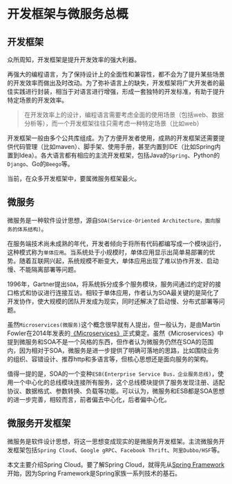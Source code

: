 # 开发框架与微服务总概

## 开发框架
众所周知，开发框架是提升开发效率的强大利器。

再强大的编程语言，为了保持设计上的全面性和兼容性，都不会为了提升某些场景的开发效率而做出及时改动。为了弥补语言上的缺失，开发框架将广大开发者的最佳实践进行封装，相当于对语言进行增强，形成一套独特的开发标准，有助于提升特定场景的开发效率。

> 在开发效率上的设计，编程语言需要考虑全面的使用场景（包括web、数据分析等），而一个开发框架往往只需考虑一种特定场景（比如web）

开发框架一般由多个公共库组成。为了方便开发者使用，成熟的开发框架还需要提供代码管理（比如maven）、脚手架、使用手册，甚至内置到IDE（比如Spring内置到Idea）。各大语言都有相应的主流开发框架，包括Java的`Spring`、Python的`Django`、Go的`Beego`等。

当前，在众多开发框架中，要属微服务框架最火。

## 微服务 
微服务是一种软件设计思想，源自`SOA(Service-Oriented Architecture，面向服务的体系结构)`。

在服务端技术尚未成熟的年代，开发者倾向于将所有代码都编写成一个模块运行，这种模式称为`单体应用`。当系统处于小规模时，单体应用显示出简单易部署的优势。随着互联网兴起，系统规模不断变大，单体应用出现了难以协作开发、启动慢、不能隔离部署等问题。

1996年，Gartner提出`SOA`，将系统拆分成多个服务模块，服务间通过约定好的接口格式和协议进行连接互访。相较于单体应用，作者认为SOA最关键的是简化了开发协作，使大规模的团队开发成为现实，同时还解决了启动慢、分布式部署等问题。

虽然`Microservices(微服务)`这个概念很早就有人提出，但一般认为，是由Martin Fowler在2014年发表的[《Microservices》](https://martinfowler.com/articles/microservices.html)正式奠定。虽然《Microservices》中提到微服务和SOA不是一个风格的东西，但作者认为微服务仍然在SOA的范围内，因为相对于SOA，微服务是进一步提供了明确可落地的思路，比如围绕业务的组织、容错设计、推荐http和多语言等，但核心思想还是面向服务的架构。

值得一提的是，SOA的一个变种`ESB(Enterprise Service Bus，企业服务总线)`，使用一个中心化的总线模块连接所有服务，这个总线模块提供了服务发现注册、适配协议、数据格式、参数转换、负载等功能。可以认为，微服务和ESB都是SOA思想的进一步完善，相较而言，前者偏去中心化，后者偏中心化。

## 微服务开发框架
微服务是软件设计思想，将这一思想变成现实的是微服务开发框架。主流微服务开发框架包括`Spring Cloud`、`Google gRPC`、`Facebook Thrift`、`阿里Dubbo/HSF`等。

本文主要介绍Spring Cloud。要了解Spring Cloud，就得先从[Spring Framework](SpringFramework.md)开始，因为Spring Framework是Spring家族一系列技术的基石。
